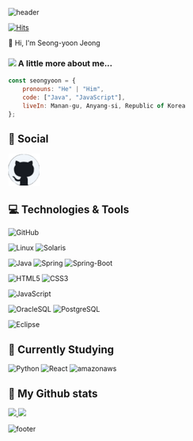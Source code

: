 ![header](https://capsule-render.vercel.app/api?color=gradient&customColorList=0,2,2,5,30&text=Hello%World!&animation=scaleIn)

[![Hits](https://hits.seeyoufarm.com/api/count/incr/badge.svg?url=https%3A%2F%2Fgithub.com%2Fyooning92%2Fyooning92&count_bg=%239D9E9A&title_bg=%23555555&icon=&icon_color=%23E7E7E7&title=hits&edge_flat=false)](https://hits.seeyoufarm.com)

👋 Hi, I'm Seong-yoon Jeong

### <img src="https://media.giphy.com/media/VgCDAzcKvsR6OM0uWg/giphy.gif" width="50"> A little more about me...

```javascript
const seongyoon = {
    pronouns: "He" | "Him",
    code: ["Java", "JavaScript"],
    liveIn: Manan-gu, Anyang-si, Republic of Korea
};
```

## 📨 Social
  [![GitHub](icons/github.png)](https://github.com/yooning92)

## 💻 Technologies & Tools
  ![GitHub](https://img.shields.io/badge/GitHub-181717?style=lat-square&logo=GitHub&logoColor=white)
  
  ![Linux](https://img.shields.io/badge/linux-FCC624?style=flat-square&logo=linux&logoColor=black)
  ![Solaris](https://img.shields.io/badge/Solaris-F80000?style=flat-square&logo=Oracle&logoColor=white)
  
  ![Java](https://img.shields.io/badge/Java-orange?style=flat-square&logo=Java)
  ![Spring](https://img.shields.io/badge/Spring-6DB33F?style=flat-square&logo=Spring&logoColor=white)
  ![Spring-Boot](https://img.shields.io/badge/SpringBoot-6DB33F?style=flat-square&logo=SpringBoot&logoColor=white)
  
  ![HTML5](https://img.shields.io/badge/-HTML5-E34F26?style=flat-square&logo=html5&logoColor=white)
  ![CSS3](https://img.shields.io/badge/-CSS3-1572B6?style=flat-square&logo=css3)
  
  ![JavaScript](https://img.shields.io/badge/-JavaScript-black?style=flat-square&logo=javascript)
  
  ![OracleSQL](https://img.shields.io/badge/OracleSQL-F80000?style=flat-square&logo=Oracle&logoColor=white)
  ![PostgreSQL](https://img.shields.io/badge/postgresql-#4169E1?style=flat-square&logo=PostgreSQL&logoColor=white)
  
  ![Eclipse](https://img.shields.io/badge/Eclipse-2C2255?style=flat-square&logo=Eclipse&logoColor=white)
  
## 🌱 Currently Studying
  ![Python](https://img.shields.io/badge/-Python-white?style=flat-square&logo=python)
  ![React](https://img.shields.io/badge/-React-white?style=flat-square&logo=react)
  ![amazonaws](https://img.shields.io/badge/-AmazonAWS-black?style=flat-square&logo=amazonaws)
  
 

## 🔧 My Github stats
<p>
  <a href="https://github.com/yooning92">
    <img src="https://github-readme-stats.vercel.app/api/top-langs?username=yooning92&layout=compact&show_icons=true&show_owner=yooning92&hide_title=false&theme=gruvbox" />
  </a>
  <a href="https://github.com/yooning92">
    <img src="https://github-readme-stats.vercel.app/api/?username=yooning92&hide_title=false&show_icons=true&include_all_commits=ture&theme=gruvbox" />
  </a>
</p>

![footer](https://capsule-render.vercel.app/api?section=footer)
